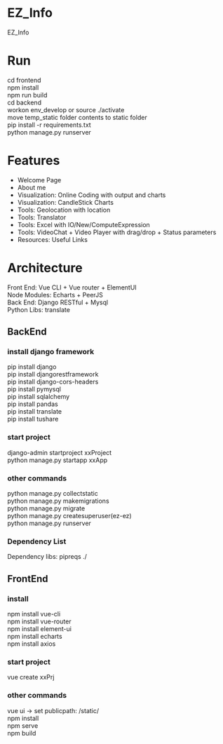 # EZ_Info
EZ_Info  
  
# Run
cd frontend  
npm install  
npm run build  
cd backend  
workon env_develop  or source ./activate  
move temp_static folder contents to static folder  
pip install -r requirements.txt  
python manage.py runserver  
  
# Features 
- Welcome Page  
- About me  
- Visualization: Online Coding with output and charts  
- Visualization: CandleStick Charts  
- Tools: Geolocation with location  
- Tools: Translator   
- Tools: Excel with IO/New/ComputeExpression  
- Tools: VideoChat + Video Player with drag/drop + Status parameters  
- Resources: Useful Links    
  
# Architecture  
Front End: Vue CLI + Vue router + ElementUI  
Node Modules: Echarts + PeerJS  
Back End: Django RESTful + Mysql  
Python Libs: translate  
  
## BackEnd  
### install django framework
pip install django  
pip install djangorestframework  
pip install django-cors-headers   
pip install pymysql  
pip install sqlalchemy  
pip install pandas  
pip install translate  
pip install tushare  
  
### start project
django-admin startproject xxProject  
python manage.py startapp xxApp  

### other commands
python manage.py collectstatic  
python manage.py makemigrations  
python manage.py migrate  
python manage.py createsuperuser(ez-ez)  
python manage.py runserver  
   
### Dependency List  
Dependency libs: pipreqs ./   

## FrontEnd
### install 
npm install vue-cli  
npm install vue-router  
npm install element-ui  
npm install echarts  
npm install axios  
  
### start project  
vue create xxPrj  
  
### other commands  
vue ui -> set publicpath: /static/   
npm install  
npm serve   
npm build  
  